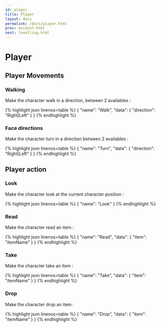 ```yaml
---
id: player
title: Player
layout: docs
permalink: /docs/player.html
prev: account.html
next: levelling.html
---
```


# [<i class=icon-anchor></i>](#player)<a name=player>Player</a>

## [<i class=icon-anchor></i>](#player-movements)<a name=player-movements>Player Movements</a>

### [<i class=icon-anchor></i>](#player-movements-walk)<a name=player-movements-walk>Walking</a>

Make the character walk in a direction, between 2 availables :

{% highlight json linenos=table %}
{
	"name": "Walk",
	"data": {
		 "direction": "Right|Left"
	}
}
{% endhighlight %}


### [<i class=icon-anchor></i>](#player-movements-turn)<a name=player-movements-turn>Face directions</a>

Make the character turn in a direction between 2 availables :

{% highlight json linenos=table %}
{
	"name": "Turn",
	"data": {
		 "direction": "Right|Left"
	}
}
{% endhighlight %}

## [<i class=icon-anchor></i>](#player-action)<a name=player-action>Player action</a>

### [<i class=icon-anchor></i>](#player-action-look)<a name=player-action-look>Look</a>

Make the character look at the current character position :

{% highlight json linenos=table %}
{
	"name": "Look"
}
{% endhighlight %}

### [<i class=icon-anchor></i>](#player-action-read)<a name=player-action-read>Read</a>

Make the character read an item :

{% highlight json linenos=table %}
{
	"name": "Read",
    "data": {
		 "item": "itemName"
	}
}
{% endhighlight %}

### [<i class=icon-anchor></i>](#player-action-take)<a name=player-action-take>Take</a>

Make the character take an item :

{% highlight json linenos=table %}
{
	"name": "Take",
    "data": {
		 "item": "itemName"
	}
}
{% endhighlight %}

### [<i class=icon-anchor></i>](#player-action-drop)<a name=player-action-drop>Drop</a>

Make the character drop an item :

{% highlight json linenos=table %}
{
	"name": "Drop",
    "data": {
		 "item": "itemName"
	}
}
{% endhighlight %}
